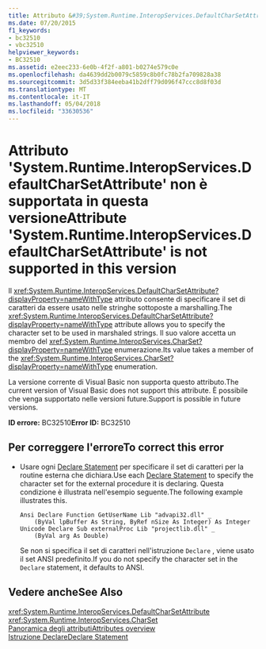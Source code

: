 ```yaml
---
title: Attributo &#39;System.Runtime.InteropServices.DefaultCharSetAttribute&#39; non è supportata in questa versione
ms.date: 07/20/2015
f1_keywords:
- bc32510
- vbc32510
helpviewer_keywords:
- BC32510
ms.assetid: e2eec233-6e0b-4f2f-a801-b0274e579c0e
ms.openlocfilehash: da4639dd2b0079c5859c8b0fc78b2fa709828a38
ms.sourcegitcommit: 3d5d33f384eeba41b2dff79d096f47ccc8d8f03d
ms.translationtype: MT
ms.contentlocale: it-IT
ms.lasthandoff: 05/04/2018
ms.locfileid: "33630536"
---
```

# <a name="attribute-39systemruntimeinteropservicesdefaultcharsetattribute39-is-not-supported-in-this-version"></a><span data-ttu-id="ddab8-102">Attributo &#39;System.Runtime.InteropServices.DefaultCharSetAttribute&#39; non è supportata in questa versione</span><span class="sxs-lookup"><span data-stu-id="ddab8-102">Attribute &#39;System.Runtime.InteropServices.DefaultCharSetAttribute&#39; is not supported in this version</span></span>
<span data-ttu-id="ddab8-103">Il <xref:System.Runtime.InteropServices.DefaultCharSetAttribute?displayProperty=nameWithType> attributo consente di specificare il set di caratteri da essere usato nelle stringhe sottoposte a marshalling.</span><span class="sxs-lookup"><span data-stu-id="ddab8-103">The <xref:System.Runtime.InteropServices.DefaultCharSetAttribute?displayProperty=nameWithType> attribute allows you to specify the character set to be used in marshaled strings.</span></span> <span data-ttu-id="ddab8-104">Il suo valore accetta un membro del <xref:System.Runtime.InteropServices.CharSet?displayProperty=nameWithType> enumerazione.</span><span class="sxs-lookup"><span data-stu-id="ddab8-104">Its value takes a member of the <xref:System.Runtime.InteropServices.CharSet?displayProperty=nameWithType> enumeration.</span></span>  
  
 <span data-ttu-id="ddab8-105">La versione corrente di Visual Basic non supporta questo attributo.</span><span class="sxs-lookup"><span data-stu-id="ddab8-105">The current version of Visual Basic does not support this attribute.</span></span> <span data-ttu-id="ddab8-106">È possibile che venga supportato nelle versioni future.</span><span class="sxs-lookup"><span data-stu-id="ddab8-106">Support is possible in future versions.</span></span>  
  
 <span data-ttu-id="ddab8-107">**ID errore:** BC32510</span><span class="sxs-lookup"><span data-stu-id="ddab8-107">**Error ID:** BC32510</span></span>  
  
## <a name="to-correct-this-error"></a><span data-ttu-id="ddab8-108">Per correggere l'errore</span><span class="sxs-lookup"><span data-stu-id="ddab8-108">To correct this error</span></span>  
  
-   <span data-ttu-id="ddab8-109">Usare ogni [Declare Statement](../../visual-basic/language-reference/statements/declare-statement.md) per specificare il set di caratteri per la routine esterna che dichiara.</span><span class="sxs-lookup"><span data-stu-id="ddab8-109">Use each [Declare Statement](../../visual-basic/language-reference/statements/declare-statement.md) to specify the character set for the external procedure it is declaring.</span></span> <span data-ttu-id="ddab8-110">Questa condizione è illustrata nell'esempio seguente.</span><span class="sxs-lookup"><span data-stu-id="ddab8-110">The following example illustrates this.</span></span>  
  
    ```  
    Ansi Declare Function GetUserName Lib "advapi32.dll" _  
        (ByVal lpBuffer As String, ByRef nSize As Integer) As Integer  
    Unicode Declare Sub externalProc Lib "projectlib.dll" _  
        (ByVal arg As Double)  
    ```  
  
     <span data-ttu-id="ddab8-111">Se non si specifica il set di caratteri nell'istruzione `Declare` , viene usato il set ANSI predefinito.</span><span class="sxs-lookup"><span data-stu-id="ddab8-111">If you do not specify the character set in the `Declare` statement, it defaults to ANSI.</span></span>  
  
## <a name="see-also"></a><span data-ttu-id="ddab8-112">Vedere anche</span><span class="sxs-lookup"><span data-stu-id="ddab8-112">See Also</span></span>  
 <xref:System.Runtime.InteropServices.DefaultCharSetAttribute>  
 <xref:System.Runtime.InteropServices.CharSet>  
 [<span data-ttu-id="ddab8-113">Panoramica degli attributi</span><span class="sxs-lookup"><span data-stu-id="ddab8-113">Attributes overview</span></span>](~/docs/visual-basic/programming-guide/concepts/attributes/index.md)  
 [<span data-ttu-id="ddab8-114">Istruzione Declare</span><span class="sxs-lookup"><span data-stu-id="ddab8-114">Declare Statement</span></span>](../../visual-basic/language-reference/statements/declare-statement.md)
